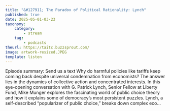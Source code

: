 ```yaml
---
title: "&#127911; The Paradox of Political Rationality: Lynch"
published: true
date: 2025-05-01-03-23
taxonomy:
    category:
        - stream
    tag:
        - podcasts
theurl: https://taitc.buzzsprout.com/
image: artwork-resized.JPEG
template: listen
---
```


Episode summary: Send us a text Why do harmful policies like tariffs keep coming back despite universal condemnation from economists? The answer lies in the dynamics of collective action and concentrated interests. In this eye-opening conversation with G. Patrick Lynch, Senior Fellow at Liberty Fund, Mike Munger explores the fascinating world of public choice theory and how it explains some of democracy&rsquo;s most persistent puzzles. Lynch, a self-described &ldquo;popularizer of public choice,&rdquo; breaks down complex eco&hellip;
